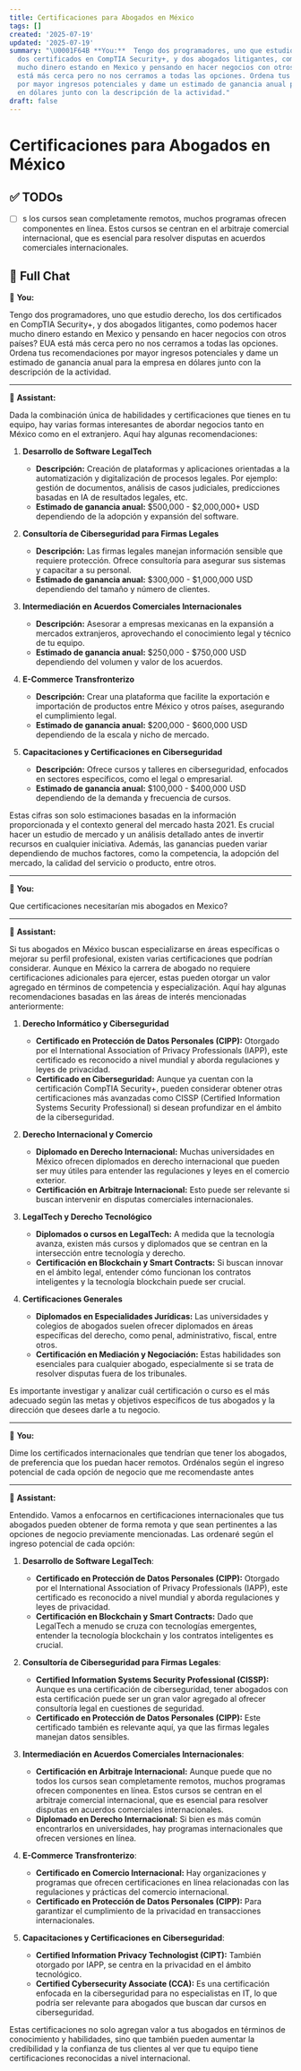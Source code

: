 ```yaml
---
title: Certificaciones para Abogados en México
tags: []
created: '2025-07-19'
updated: '2025-07-19'
summary: "\U0001F64B **You:**  Tengo dos programadores, uno que estudio derecho, los
  dos certificados en CompTIA Security+, y dos abogados litigantes, como podemos hacer
  mucho dinero estando en Mexico y pensando en hacer negocios con otros países? EUA
  está más cerca pero no nos cerramos a todas las opciones. Ordena tus recomendaciones
  por mayor ingresos potenciales y dame un estimado de ganancia anual para la empresa
  en dólares junto con la descripción de la actividad."
draft: false
---
```


# Certificaciones para Abogados en México

## ✅ TODOs
- [ ] s los cursos sean completamente remotos, muchos programas ofrecen componentes en línea. Estos cursos se centran en el arbitraje comercial internacional, que es esencial para resolver disputas en acuerdos comerciales internacionales.

## 🧠 Full Chat

🙋 **You:**

Tengo dos programadores, uno que estudio derecho, los dos certificados en CompTIA Security+, y dos abogados litigantes, como podemos hacer mucho dinero estando en Mexico y pensando en hacer negocios con otros países? EUA está más cerca pero no nos cerramos a todas las opciones. Ordena tus recomendaciones por mayor ingresos potenciales y dame un estimado de ganancia anual para la empresa en dólares junto con la descripción de la actividad.

---

🤖 **Assistant:**

Dada la combinación única de habilidades y certificaciones que tienes en tu equipo, hay varias formas interesantes de abordar negocios tanto en México como en el extranjero. Aquí hay algunas recomendaciones:

1. **Desarrollo de Software LegalTech** 
   - **Descripción:** Creación de plataformas y aplicaciones orientadas a la automatización y digitalización de procesos legales. Por ejemplo: gestión de documentos, análisis de casos judiciales, predicciones basadas en IA de resultados legales, etc.
   - **Estimado de ganancia anual:** $500,000 - $2,000,000+ USD dependiendo de la adopción y expansión del software.
   
2. **Consultoría de Ciberseguridad para Firmas Legales**
   - **Descripción:** Las firmas legales manejan información sensible que requiere protección. Ofrece consultoría para asegurar sus sistemas y capacitar a su personal.
   - **Estimado de ganancia anual:** $300,000 - $1,000,000 USD dependiendo del tamaño y número de clientes.

3. **Intermediación en Acuerdos Comerciales Internacionales** 
   - **Descripción:** Asesorar a empresas mexicanas en la expansión a mercados extranjeros, aprovechando el conocimiento legal y técnico de tu equipo.
   - **Estimado de ganancia anual:** $250,000 - $750,000 USD dependiendo del volumen y valor de los acuerdos.

4. **E-Commerce Transfronterizo** 
   - **Descripción:** Crear una plataforma que facilite la exportación e importación de productos entre México y otros países, asegurando el cumplimiento legal.
   - **Estimado de ganancia anual:** $200,000 - $600,000 USD dependiendo de la escala y nicho de mercado.

5. **Capacitaciones y Certificaciones en Ciberseguridad** 
   - **Descripción:** Ofrece cursos y talleres en ciberseguridad, enfocados en sectores específicos, como el legal o empresarial.
   - **Estimado de ganancia anual:** $100,000 - $400,000 USD dependiendo de la demanda y frecuencia de cursos.

Estas cifras son solo estimaciones basadas en la información proporcionada y el contexto general del mercado hasta 2021. Es crucial hacer un estudio de mercado y un análisis detallado antes de invertir recursos en cualquier iniciativa. Además, las ganancias pueden variar dependiendo de muchos factores, como la competencia, la adopción del mercado, la calidad del servicio o producto, entre otros.

---

🙋 **You:**

Que certificaciones necesitarían mis abogados en Mexico?

---

🤖 **Assistant:**

Si tus abogados en México buscan especializarse en áreas específicas o mejorar su perfil profesional, existen varias certificaciones que podrían considerar. Aunque en México la carrera de abogado no requiere certificaciones adicionales para ejercer, estas pueden otorgar un valor agregado en términos de competencia y especialización. Aquí hay algunas recomendaciones basadas en las áreas de interés mencionadas anteriormente:

1. **Derecho Informático y Ciberseguridad**
   - **Certificado en Protección de Datos Personales (CIPP):** Otorgado por el International Association of Privacy Professionals (IAPP), este certificado es reconocido a nivel mundial y aborda regulaciones y leyes de privacidad.
   - **Certificado en Ciberseguridad:** Aunque ya cuentan con la certificación CompTIA Security+, pueden considerar obtener otras certificaciones más avanzadas como CISSP (Certified Information Systems Security Professional) si desean profundizar en el ámbito de la ciberseguridad.

2. **Derecho Internacional y Comercio**
   - **Diplomado en Derecho Internacional:** Muchas universidades en México ofrecen diplomados en derecho internacional que pueden ser muy útiles para entender las regulaciones y leyes en el comercio exterior.
   - **Certificación en Arbitraje Internacional:** Esto puede ser relevante si buscan intervenir en disputas comerciales internacionales.

3. **LegalTech y Derecho Tecnológico**
   - **Diplomados o cursos en LegalTech:** A medida que la tecnología avanza, existen más cursos y diplomados que se centran en la intersección entre tecnología y derecho.
   - **Certificación en Blockchain y Smart Contracts:** Si buscan innovar en el ámbito legal, entender cómo funcionan los contratos inteligentes y la tecnología blockchain puede ser crucial.

4. **Certificaciones Generales**
   - **Diplomados en Especialidades Jurídicas:** Las universidades y colegios de abogados suelen ofrecer diplomados en áreas específicas del derecho, como penal, administrativo, fiscal, entre otros.
   - **Certificación en Mediación y Negociación:** Estas habilidades son esenciales para cualquier abogado, especialmente si se trata de resolver disputas fuera de los tribunales.

Es importante investigar y analizar cuál certificación o curso es el más adecuado según las metas y objetivos específicos de tus abogados y la dirección que desees darle a tu negocio.

---

🙋 **You:**

Dime los certificados internacionales que tendrían que tener los abogados, de preferencia que los puedan hacer remotos. Ordénalos según el ingreso potencial de cada opción de negocio que me recomendaste antes

---

🤖 **Assistant:**

Entendido. Vamos a enfocarnos en certificaciones internacionales que tus abogados pueden obtener de forma remota y que sean pertinentes a las opciones de negocio previamente mencionadas. Las ordenaré según el ingreso potencial de cada opción:

1. **Desarrollo de Software LegalTech**:
    - **Certificado en Protección de Datos Personales (CIPP):** Otorgado por el International Association of Privacy Professionals (IAPP), este certificado es reconocido a nivel mundial y aborda regulaciones y leyes de privacidad.
    - **Certificación en Blockchain y Smart Contracts:** Dado que LegalTech a menudo se cruza con tecnologías emergentes, entender la tecnología blockchain y los contratos inteligentes es crucial.

2. **Consultoría de Ciberseguridad para Firmas Legales**:
    - **Certified Information Systems Security Professional (CISSP):** Aunque es una certificación de ciberseguridad, tener abogados con esta certificación puede ser un gran valor agregado al ofrecer consultoría legal en cuestiones de seguridad.
    - **Certificado en Protección de Datos Personales (CIPP):** Este certificado también es relevante aquí, ya que las firmas legales manejan datos sensibles.

3. **Intermediación en Acuerdos Comerciales Internacionales**:
    - **Certificación en Arbitraje Internacional:** Aunque puede que no todos los cursos sean completamente remotos, muchos programas ofrecen componentes en línea. Estos cursos se centran en el arbitraje comercial internacional, que es esencial para resolver disputas en acuerdos comerciales internacionales.
    - **Diplomado en Derecho Internacional:** Si bien es más común encontrarlos en universidades, hay programas internacionales que ofrecen versiones en línea.

4. **E-Commerce Transfronterizo**:
    - **Certificado en Comercio Internacional:** Hay organizaciones y programas que ofrecen certificaciones en línea relacionadas con las regulaciones y prácticas del comercio internacional.
    - **Certificado en Protección de Datos Personales (CIPP):** Para garantizar el cumplimiento de la privacidad en transacciones internacionales.

5. **Capacitaciones y Certificaciones en Ciberseguridad**:
    - **Certified Information Privacy Technologist (CIPT):** También otorgado por IAPP, se centra en la privacidad en el ámbito tecnológico.
    - **Certified Cybersecurity Associate (CCA):** Es una certificación enfocada en la ciberseguridad para no especialistas en IT, lo que podría ser relevante para abogados que buscan dar cursos en ciberseguridad.

Estas certificaciones no solo agregan valor a tus abogados en términos de conocimiento y habilidades, sino que también pueden aumentar la credibilidad y la confianza de tus clientes al ver que tu equipo tiene certificaciones reconocidas a nivel internacional.